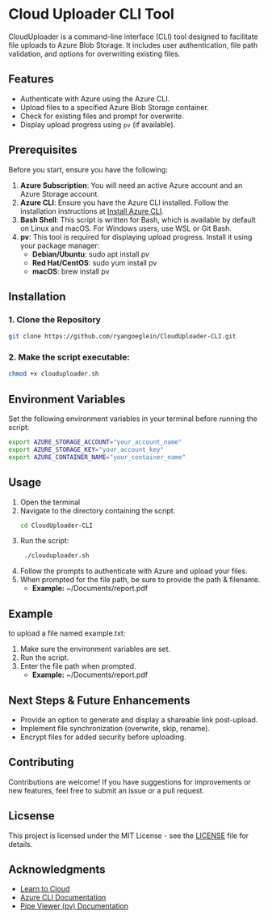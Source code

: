 # Cloud Uploader CLI Tool

CloudUploader is a command-line interface (CLI) tool designed to facilitate file uploads to Azure Blob Storage. It includes user authentication, file path validation, and options for overwriting existing files.


## Features
- Authenticate with Azure using the Azure CLI.
- Upload files to a specified Azure Blob Storage container.
- Check for existing files and prompt for overwrite.
- Display upload progress using `pv` (if available).

## Prerequisites
Before you start, ensure you have the following:

1. **Azure Subscription**: You will need an active Azure account and an Azure Storage account.
2. **Azure CLI**: Ensure you have the Azure CLI installed. Follow the installation instructions at [Install Azure CLI](https://docs.microsoft.com/en-us/cli/azure/install-azure-cli).
3. **Bash Shell**: This script is written for Bash, which is available by default on Linux and macOS. For Windows users, use WSL or Git Bash.
4. **pv**: This tool is required for displaying upload progress. Install it using your package manager:
   - **Debian/Ubuntu**: sudo apt install pv
   - **Red Hat/CentOS**: sudo yum install pv
   - **macOS**: brew install pv


## Installation

### 1. **Clone the Repository**
  ```bash
  git clone https://github.com/ryangoeglein/CloudUploader-CLI.git
  ```

### 2. **Make the script executable:**
  ```bash
  chmod +x clouduploader.sh
  ```

## Environment Variables
Set the following environment variables in your terminal before running the script:
```bash
export AZURE_STORAGE_ACCOUNT="your_account_name"
export AZURE_STORAGE_KEY="your_account_key"
export AZURE_CONTAINER_NAME="your_container_name"
```

## Usage

1. Open the terminal
2. Navigate to the directory containing the script.
    ```bash
   cd CloudUploader-CLI
    ```
4. Run the script:
   ```bash
    ./clouduploader.sh
   ```
5. Follow the prompts to authenticate with Azure and upload your files.
6. When prompted for the file path, be sure to provide the path & filename.
   - **Example:** ~/Documents/report.pdf


## Example
to upload a file named example.txt:
1. Make sure the environment variables are set.
2. Run the script.
3. Enter the file path when prompted.
    - **Example:** ~/Documents/report.pdf

## Next Steps & Future Enhancements
- Provide an option to generate and display a shareable link post-upload.
- Implement file synchronization (overwrite, skip, rename).
- Encrypt files for added security before uploading.

## Contributing
Contributions are welcome! If you have suggestions for improvements or new features, feel free to submit an issue or a pull request.

## Licsense
This project is licensed under the MIT License - see the [LICENSE](https://github.com/ryangoeglein/CloudUploader-CLI/blob/eb6e8b0e21e962a2504d65e442f0a54887f4c346/License) file for details.

## Acknowledgments
- [Learn to Cloud](https://learntocloud.guide/phase1/)
- [Azure CLI Documentation](https://learn.microsoft.com/en-us/cli/azure/)
- [Pipe Viewer (pv) Documentation](https://www.ivarch.com/programs/quickref/pv.shtml)







